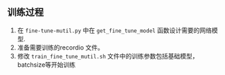 ## 训练过程
1. 在 `fine-tune-mutil.py` 中在 `get_fine_tune_model` 函数设计需要的网络模型.
2. 准备需要训练的recordio 文件。
3. 修改 `train_fine_tune_mutil.sh`  文件中的训练参数包括基础模型，batchsize等开始训练
